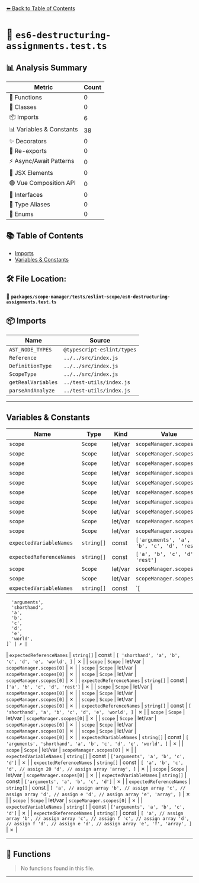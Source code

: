 [⬅️ Back to Table of Contents](../../../../index.md)

# 📄 `es6-destructuring-assignments.test.ts`

## 📊 Analysis Summary

| Metric | Count |
|--------|-------|
| 🔧 Functions | 0 |
| 🧱 Classes | 0 |
| 📦 Imports | 6 |
| 📊 Variables & Constants | 38 |
| ✨ Decorators | 0 |
| 🔄 Re-exports | 0 |
| ⚡ Async/Await Patterns | 0 |
| 💠 JSX Elements | 0 |
| 🟢 Vue Composition API | 0 |
| 📐 Interfaces | 0 |
| 📑 Type Aliases | 0 |
| 🎯 Enums | 0 |

## 📚 Table of Contents

- [Imports](#imports)
- [Variables & Constants](#variables-constants)

## 🛠️ File Location:
📂 **`packages/scope-manager/tests/eslint-scope/es6-destructuring-assignments.test.ts`**

## 📦 Imports

| Name | Source |
|------|--------|
| `AST_NODE_TYPES` | `@typescript-eslint/types` |
| `Reference` | `../../src/index.js` |
| `DefinitionType` | `../../src/index.js` |
| `ScopeType` | `../../src/index.js` |
| `getRealVariables` | `../test-utils/index.js` |
| `parseAndAnalyze` | `../test-utils/index.js` |


---

## Variables & Constants

| Name | Type | Kind | Value | Exported |
|------|------|------|-------|----------|
| `scope` | `Scope` | let/var | `scopeManager.scopes[0]` | ✗ |
| `scope` | `Scope` | let/var | `scopeManager.scopes[0]` | ✗ |
| `scope` | `Scope` | let/var | `scopeManager.scopes[0]` | ✗ |
| `scope` | `Scope` | let/var | `scopeManager.scopes[0]` | ✗ |
| `scope` | `Scope` | let/var | `scopeManager.scopes[0]` | ✗ |
| `scope` | `Scope` | let/var | `scopeManager.scopes[0]` | ✗ |
| `scope` | `Scope` | let/var | `scopeManager.scopes[0]` | ✗ |
| `scope` | `Scope` | let/var | `scopeManager.scopes[0]` | ✗ |
| `scope` | `Scope` | let/var | `scopeManager.scopes[0]` | ✗ |
| `scope` | `Scope` | let/var | `scopeManager.scopes[0]` | ✗ |
| `expectedVariableNames` | `string[]` | const | `['arguments', 'a', 'b', 'c', 'd', 'rest']` | ✗ |
| `expectedReferenceNames` | `string[]` | const | `['a', 'b', 'c', 'd', 'rest']` | ✗ |
| `scope` | `Scope` | let/var | `scopeManager.scopes[0]` | ✗ |
| `scope` | `Scope` | let/var | `scopeManager.scopes[0]` | ✗ |
| `expectedVariableNames` | `string[]` | const | `[
      'arguments',
      'shorthand',
      'a',
      'b',
      'c',
      'd',
      'e',
      'world',
    ]` | ✗ |
| `expectedReferenceNames` | `string[]` | const | `[
      'shorthand',
      'a',
      'b',
      'c',
      'd',
      'e',
      'world',
    ]` | ✗ |
| `scope` | `Scope` | let/var | `scopeManager.scopes[0]` | ✗ |
| `scope` | `Scope` | let/var | `scopeManager.scopes[0]` | ✗ |
| `scope` | `Scope` | let/var | `scopeManager.scopes[0]` | ✗ |
| `expectedReferenceNames` | `string[]` | const | `['a', 'b', 'c', 'd', 'rest']` | ✗ |
| `scope` | `Scope` | let/var | `scopeManager.scopes[0]` | ✗ |
| `scope` | `Scope` | let/var | `scopeManager.scopes[0]` | ✗ |
| `scope` | `Scope` | let/var | `scopeManager.scopes[0]` | ✗ |
| `expectedReferenceNames` | `string[]` | const | `[
      'shorthand',
      'a',
      'b',
      'c',
      'd',
      'e',
      'world',
    ]` | ✗ |
| `scope` | `Scope` | let/var | `scopeManager.scopes[0]` | ✗ |
| `scope` | `Scope` | let/var | `scopeManager.scopes[0]` | ✗ |
| `scope` | `Scope` | let/var | `scopeManager.scopes[0]` | ✗ |
| `scope` | `Scope` | let/var | `scopeManager.scopes[0]` | ✗ |
| `expectedVariableNames` | `string[]` | const | `[
      'arguments',
      'shorthand',
      'a',
      'b',
      'c',
      'd',
      'e',
      'world',
    ]` | ✗ |
| `scope` | `Scope` | let/var | `scopeManager.scopes[0]` | ✗ |
| `expectedVariableNames` | `string[]` | const | `['arguments', 'a', 'b', 'c', 'd']` | ✗ |
| `expectedReferenceNames` | `string[]` | const | `[
      'a',
      'b',
      'c',
      'd', // assign 20
      'd', // assign array
      'array',
    ]` | ✗ |
| `scope` | `Scope` | let/var | `scopeManager.scopes[0]` | ✗ |
| `expectedVariableNames` | `string[]` | const | `['arguments', 'a', 'b', 'c', 'd']` | ✗ |
| `expectedReferenceNames` | `string[]` | const | `[
      'a', // assign array
      'b', // assign array
      'c', // assign array
      'd', // assign e
      'd', // assign array
      'e',
      'array',
    ]` | ✗ |
| `scope` | `Scope` | let/var | `scopeManager.scopes[0]` | ✗ |
| `expectedVariableNames` | `string[]` | const | `['arguments', 'a', 'b', 'c', 'd']` | ✗ |
| `expectedReferenceNames` | `string[]` | const | `[
      'a', // assign array
      'b', // assign array
      'c', // assign f
      'c', // assign array
      'd', // assign f
      'd', // assign e
      'd', // assign array
      'e',
      'f',
      'array',
    ]` | ✗ |


---

## 🔧 Functions

> No functions found in this file.


---